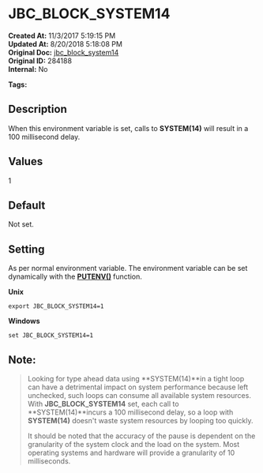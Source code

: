 # JBC_BLOCK_SYSTEM14

**Created At:** 11/3/2017 5:19:15 PM  
**Updated At:** 8/20/2018 5:18:08 PM  
**Original Doc:** [jbc_block_system14](https://docs.jbase.com/41717-environment-variables/jbc_block_system14)  
**Original ID:** 284188  
**Internal:** No  

**Tags:**
<badge text='environment variables' vertical='middle' />

## Description

When this environment variable is set, calls to **SYSTEM(14)** will result in a 100 millisecond delay.

## 


## Values

1

## 


## Default

Not set.

## 


## Setting

As per normal environment variable. The environment variable can be set dynamically with the [**PUTENV()**](./../../jbase-basic-%28jbc%29/putenv) function.

**Unix**

```
export JBC_BLOCK_SYSTEM14=1
```



**Windows**

```
set JBC_BLOCK_SYSTEM14=1
```



## Note:


> Looking for type ahead data using **SYSTEM(14)**in a tight loop can have a detrimental impact on system performance because left unchecked, such loops can consume all available system resources. With **JBC\_BLOCK\_SYSTEM14** set, each call to **SYSTEM(14)**incurs a 100 millisecond delay, so a loop with **SYSTEM(14)** doesn't waste system resources by looping too quickly.
> 
> It should be noted that the accuracy of the pause is dependent on the granularity of the system clock and the load on the system. Most operating systems and hardware will provide a granularity of 10 milliseconds.

